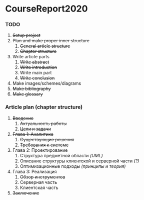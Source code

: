 # CourseReport2020

### TODO

1. ~~Setup project~~
2. ~~Plan and make proper inner structure~~
   1. ~~General article structure~~
   2. ~~Chapter structure~~
3. Write article parts
   1. ~~Write abstract~~
   2. ~~Write introduction~~
   3. Write main part
   4. ~~Write conclusion~~
4. Make images/schemes/diagrams
5. ~~Make bibliography~~
6. ~~Make glossary~~

### Article plan (chapter structure)

1. ~~Введение~~
   1. ~~Актуальность работы~~
   2. ~~Цели и задачи~~
2. ~~Глава 1: Аналитика~~
   1. ~~Существующие решения~~
   2. ~~Требования к системе~~
3. Глава 2: Проектирование
   1. Структура предметной области *(UML)*
   2. Описание структуры клиентской и серверной части *(?)*
   3. Оптимизационные подходы *(принципы и теория)*
4. Глава 3: Реализация
   1. ~~Обзор инструментов~~
   2. Серверная часть
   3. Клиентская часть
5. ~~Заключение~~